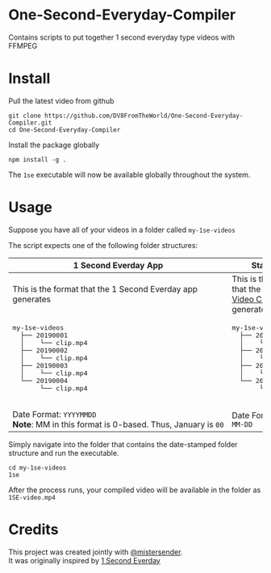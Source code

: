 # One-Second-Everyday-Compiler
Contains scripts to put together 1 second everyday type videos with FFMPEG

# Install
Pull the latest video from github
```
git clone https://github.com/DV8FromTheWorld/One-Second-Everyday-Compiler.git
cd One-Second-Everyday-Compiler
```

Install the package globally
```
npm install -g .
```

The `1se` executable will now be available globally throughout the system.

# Usage
Suppose you have all of your videos in a folder called `my-1se-videos`

The script expects one of the following folder structures:
<table>
  <thead>
    <tr>
      <th>
        1 Second Everday App
      </th>
      <th>
        Standard
      </th>
    </tr>
  </thead>
  
  <tbody>
    <tr>
      <td>This is the format that the 1 Second Everday app generates</td>
      <td>This is the format that the <a href="https://github.com/mistersender/1-sec-video-clipper" target="_blank">One Sec Video Clipper</a> generates.</td>
    </tr>
    <tr>
      <td>
        <pre>
my-1se-videos
  ├── 20190001
  │    └── clip.mp4
  ├── 20190002
  │    └── clip.mp4
  ├── 20190003
  │    └── clip.mp4
  └── 20190004
       └── clip.mp4
       </pre>
      </td>
      <td>
        <pre>
my-1se-videos
  ├── 2019-01-01
  │    └── clip.mp4
  ├── 2019-01-02
  │    └── clip.mp4
  ├── 2019-01-03
  │    └── clip.mp4
  └── 2019-01-04
       └── clip.mp4
       </pre>
      </td>
    </tr>
    <tr>
      <td>
        Date Format: <code>YYYYMMDD</code>
        <br /><span style="white-space: nowrap"><b>Note</b>: MM in this format is 0-based. Thus, January is <code>00</code></span>
      </td>
      <td>
        Date Format: <code>YYYY-MM-DD</code>
      </td>
    </tr>
  </tbody>
</table>

Simply navigate into the folder that contains the date-stamped folder structure and run the executable.
```
cd my-1se-videos
1se
```

After the process runs, your compiled video will be available in the folder as `1SE-video.mp4`


# Credits
This project was created jointly with [@mistersender](https://github.com/mistersender).
<br />It was originally inspired by [1 Second Everday](https://1se.co/)
